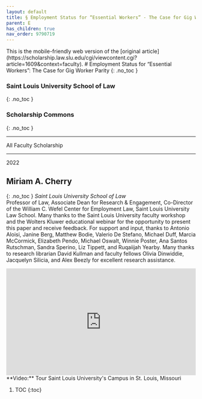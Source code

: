 ```yaml
---
layout: default
title: § Employment Status for “Essential Workers” - The Case for Gig Worker Parity  
parent: E 
has_children: true
nav_order: 9790719 
---
```

<style>
.dont-break-out {
  /* These are technically the same, but use both */
  overflow-wrap: break-word;
  word-wrap: break-word;

     -ms-word-break: break-all;
  /* This is the dangerous one in WebKit, as it breaks things wherever */
  word-break: break-all;
  /* Instead use this non-standard one: */
  word-break: break-word;
}

.youtube-container {
    position: relative;
    width: 100%;
    height: 0;
    padding-bottom: 56.25%;
}
.youtube-video {
    position: absolute;
    top: 0;
    left: 0;
    width: 100%;
    height: 100%;
}

</style>

<div class="dont-break-out" markdown="1">
This is the mobile-friendly web version of the [original article](https://scholarship.law.slu.edu/cgi/viewcontent.cgi?article=1609&context=faculty).
# Employment Status for “Essential Workers”: The Case for Gig Worker Parity 
{: .no_toc }

### Saint Louis University School of Law 
{: .no_toc }
### Scholarship Commons 
{: .no_toc }

***

All Faculty Scholarship

***

2022

## Miriam A. Cherry 
{: .no_toc }
_Saint Louis University School of Law_  
Professor of Law, Associate Dean for Research & Engagement, Co-Director of the William C. Wefel Center for Employment Law, Saint Louis University Law School. Many thanks to the Saint Louis University faculty workshop and the Wolters Kluwer educational webinar for the opportunity to present this paper and receive feedback. For support and input, thanks to Antonio Aloisi, Janine Berg, Matthew Bodie, Valerio De Stefano, Michael Duff, Marcia McCormick, Elizabeth Pendo, Michael Oswalt, Winnie Poster, Ana Santos Rutschman, Sandra Sperino, Liz Tippett, and Ruqaiijah Yearby. Many thanks to research librarian David Kullman and faculty fellows Olivia Dinwiddie, Jacquelyn Silicia, and Alex Beezly for excellent research assistance.


<div class="youtube-container">
<iframe width="100%" src="https://www.youtube.com/embed/ubN3cYFQd4g" title="YouTube video player" frameborder="0" allow="accelerometer; autoplay; clipboard-write; encrypted-media; gyroscope; picture-in-picture" allowfullscreen class="youtube-video"></iframe>
</div>
**Video:** Tour Saint Louis University's Campus in St. Louis, Missouri 

1. TOC
{:toc}

</div>
